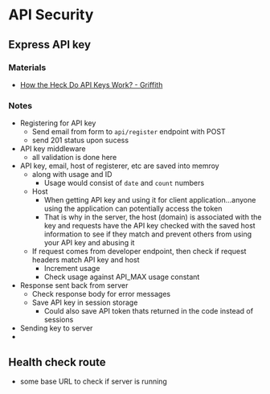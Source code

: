 # API Security

## Express API key

### Materials

- [How the Heck Do API Keys Work? - Griffith](https://www.youtube.com/watch?v=cF_MCAmuoI4)

### Notes

- Registering for API key
  - Send email from form to `api/register` endpoint with POST
  - send 201 status upon sucess
- API key middleware
  - all validation is done here
- API key, email, host of registerer, etc are saved into memroy
  - along with usage and ID
    - Usage would consist of `date` and `count` numbers
  - Host
    - When getting API key and using it for client application...anyone using the application can potentially access the token
    - That is why in the server, the host (domain) is associated with the key and requests have the API key checked with the saved host information to see if they match and prevent others from using your API key and abusing it
  - If request comes from developer endpoint, then check if request headers match API key and host
    - Increment usage 
    - Check usage against API_MAX usage constant
- Response sent back from server
  - Check response body for error messages
  - Save API key in session storage
    - Could also save API token thats returned in the code instead of sessions
- Sending key to server
- 
## Health check route

- some base URL to check if server is running
